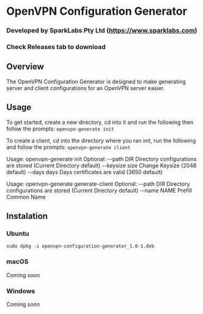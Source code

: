 # OpenVPN Configuration Generator
### Developed by SparkLabs Pty Ltd (https://www.sparklabs.com)
### Check Releases tab to download


## Overview
The OpenVPN Configuration Generator is designed to make generating server and 
client configurations for an OpenVPN server easier.

## Usage
To get started, create a new directory, cd into it and run the following then follow the prompts:
`openvpn-generate init`

To create a client, cd into the directory where you ran init, run the following and follow the prompts:
`openvpn-generate client`

Usage: openvpn-generate init
Optional:
  --path DIR      Directory configurations are stored (Current Directory default)
  --keysize size  Change Keysize (2048 default)
  --days days     Days certificates are valid (3650 default)

Usage: openvpn-generate  generate-client
Optional:
  --path DIR      Directory configurations are stored (Current Directory default)
  --name NAME     Prefill Common Name

## Instalation

### Ubuntu
`sudo dpkg -i openvpn-configuration-generator_1.0-1.deb`

### macOS
Coming soon

### Windows
Coming soon